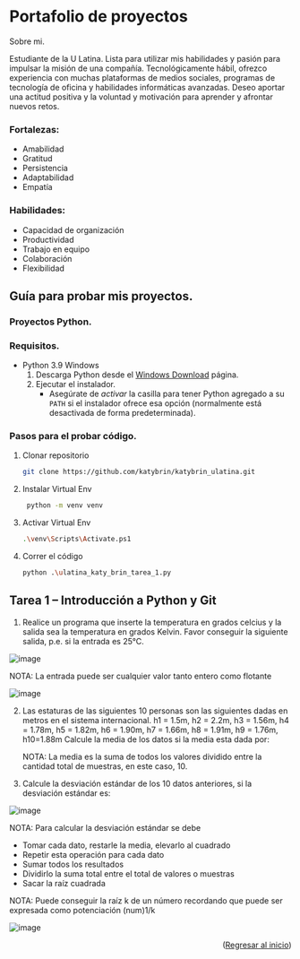 # Portafolio de proyectos

Sobre mi.

Estudiante de la U Latina. Lista para utilizar mis habilidades y pasión para impulsar la misión de una compañía. Tecnológicamente hábil, ofrezco experiencia con muchas plataformas de medios sociales, programas de tecnología de oficina y habilidades informáticas avanzadas. Deseo aportar una actitud positiva y la voluntad y motivación para aprender y afrontar nuevos retos.

### Fortalezas:
- Amabilidad 
- Gratitud 
- Persistencia 
- Adaptabilidad 
- Empatía

### Habilidades:
- Capacidad de organización 
- Productividad 
- Trabajo en equipo
- Colaboración 
- Flexibilidad

## Guía para probar mis proyectos.

### Proyectos Python.

### Requisitos.
- Python 3.9 Windows
    1. Descarga Python desde el [Windows Download](https://www.python.org/downloads/windows/) página.
    2. Ejecutar el instalador.
        - Asegúrate de _activar_ la casilla para tener Python agregado a su `PATH` si el instalador ofrece esa opción (normalmente está desactivada de forma predeterminada).


### Pasos para el probar código.
1. Clonar repositorio
   ```sh
   git clone https://github.com/katybrin/katybrin_ulatina.git
   ```
3. Instalar Virtual Env
   ```sh
    python -m venv venv
   ```
4. Activar Virtual Env
   ```sh
   .\venv\Scripts\Activate.ps1
   ```
5. Correr el código
   ```sh
   python .\ulatina_katy_brin_tarea_1.py
   ```




## Tarea 1 – Introducción a Python y Git

1. Realice un programa que inserte la temperatura en grados celcius y la salida sea la temperatura en grados Kelvin.  Favor conseguir la siguiente salida, p.e. si la entrada es 25°C.

![image](https://user-images.githubusercontent.com/107643157/174153245-e26891f7-5f93-4059-99ce-67fc2bedd5df.png)

NOTA:  La entrada puede ser cualquier valor tanto entero como flotante

![image](https://user-images.githubusercontent.com/107643157/174153232-e4d9eefd-c824-4961-9862-629cf0a4c7a0.png)

2. Las estaturas de las siguientes 10 personas son las siguientes dadas en metros en el sistema internacional.
h1 = 1.5m, h2 = 2.2m, h3 = 1.56m, h4 = 1.78m, h5 = 1.82m, h6 = 1.90m, h7 = 1.66m, h8 = 1.91m, h9 = 1.76m, h10=1.88m
Calcule la media de los datos si la media esta dada por:

   NOTA:  La media es la suma de todos los valores dividido entre la cantidad total de muestras, en este caso, 10.
  
3. Calcule la desviación estándar de los 10 datos anteriores, si la desviación estándar es:

![image](https://user-images.githubusercontent.com/107643157/174153183-9de585c4-5778-4f6f-84d9-a68c1ad0226d.png)

   NOTA:  Para calcular la desviación estándar se debe 
   - Tomar cada dato, restarle la media, elevarlo al cuadrado
   - Repetir esta operación para cada dato
   - Sumar todos los resultados
   - Dividirlo la suma total entre el total de valores o muestras
   - Sacar la raíz cuadrada 
 
   NOTA:  Puede conseguir la raíz k de un número recordando que puede ser expresada como potenciación (num)1/k
   
![image](https://user-images.githubusercontent.com/107643157/174153134-eb728247-9c14-4c26-be12-51094387689e.png)

<p align="right">(<a href="#top">Regresar al inicio</a>)</p>
